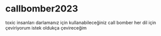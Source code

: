 # callbomber2023
toxic insanları darlamanız için kullanabileceğiniz call bomber her dil için çeviriyorum istek oldukça çevireceğim
